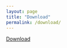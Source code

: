 ```yaml
---
layout: page
title: "Download"
permalink: /download/
---
```


[Download](http://vertexsimulator.org/downloads/)
